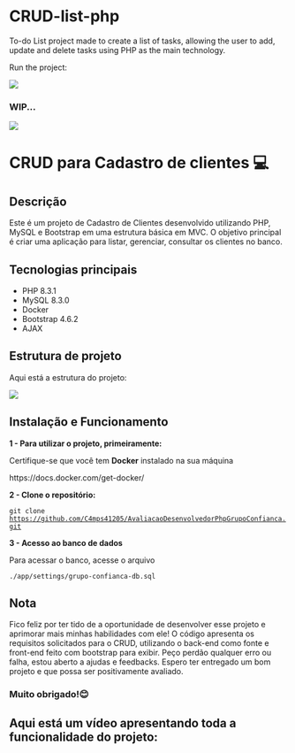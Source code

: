 ﻿# CRUD-list-php

 <p> To-do List project made to create a list of tasks, allowing the user to add, update and delete tasks using PHP as the main technology.

 Run the project:
 </p>

 <p align="left">
<img loading="lazy" src="http://img.shields.io/static/v1?label=STATUS&message=IN%20DEVELOPMENT&color=GREEN&style=for-the-badge"/>
  

<h3> WIP...</h3>
<img src="https://github.com/lauradsc/next-project/assets/99484087/67185ea3-31ef-48ff-a90e-c101f175b38a">

</p>

<h1>CRUD para Cadastro de clientes 💻</h1>

<h2>Descrição</h2>
<p>Este é um projeto de Cadastro de Clientes desenvolvido utilizando PHP, MySQL e Bootstrap em uma estrutura básica em MVC. 
O objetivo principal é criar uma aplicação para listar, gerenciar, consultar os clientes no banco.</p>

<h2>Tecnologias principais</h2>

- PHP 8.3.1
- MySQL 8.3.0
- Docker
- Bootstrap 4.6.2
- AJAX

<h2>Estrutura de projeto</h2>
<p>Aqui está a estrutura do projeto:</p>
<img src="https://github.com/lauradsc/CRUD-list-php/assets/99484087/122f215e-84fc-4848-9418-62370a481cf0">

<h2>Instalação e Funcionamento</h2>

<b>1 - Para utilizar o projeto, primeiramente:</b>
<p>Certifique-se que você tem <b>Docker</b> instalado na sua máquina</p>
<p>https://docs.docker.com/get-docker/</p>

<b>2 - Clone o repositório: </b> <br>

<code>git clone https://github.com/C4mps41205/AvaliacaoDesenvolvedorPhpGrupoConfianca.git </code>

<b>3 - Acesso ao banco de dados </b>

<p>Para acessar o banco, acesse o arquivo</p>

<code>./app/settings/grupo-confianca-db.sql</code>

<h2>Nota</h2>
<p>Fico feliz por ter tido de a oportunidade de desenvolver esse projeto e aprimorar mais minhas habilidades com ele! O código apresenta os requisitos solicitados para o CRUD, utilizando o back-end como fonte e front-end feito com bootstrap para exibir. Peço perdão qualquer erro ou falha, estou aberto a ajudas e feedbacks. Espero ter entregado um bom projeto e que possa ser positivamente avaliado. </p>

<h3>Muito obrigado!😊</h3>

<h2>Aqui está um vídeo apresentando toda a funcionalidade do projeto:</h2>












